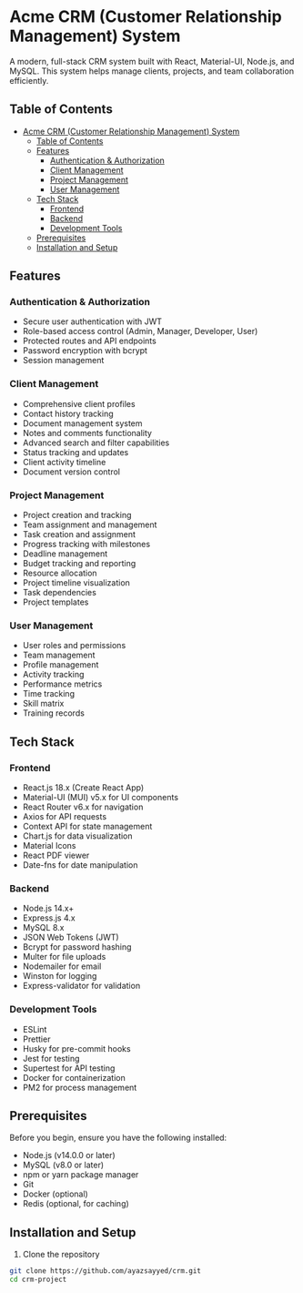 # Acme CRM (Customer Relationship Management) System

A modern, full-stack CRM system built with React, Material-UI, Node.js, and MySQL. This system helps manage clients, projects, and team collaboration efficiently.

## Table of Contents
- [Acme CRM (Customer Relationship Management) System](#acme-crm-customer-relationship-management-system)
  - [Table of Contents](#table-of-contents)
  - [Features](#features)
    - [Authentication \& Authorization](#authentication--authorization)
    - [Client Management](#client-management)
    - [Project Management](#project-management)
    - [User Management](#user-management)
  - [Tech Stack](#tech-stack)
    - [Frontend](#frontend)
    - [Backend](#backend)
    - [Development Tools](#development-tools)
  - [Prerequisites](#prerequisites)
  - [Installation and Setup](#installation-and-setup)

## Features

### Authentication & Authorization
- Secure user authentication with JWT
- Role-based access control (Admin, Manager, Developer, User)
- Protected routes and API endpoints
- Password encryption with bcrypt
- Session management

### Client Management
- Comprehensive client profiles
- Contact history tracking
- Document management system
- Notes and comments functionality
- Advanced search and filter capabilities
- Status tracking and updates
- Client activity timeline
- Document version control

### Project Management
- Project creation and tracking
- Team assignment and management
- Task creation and assignment
- Progress tracking with milestones
- Deadline management
- Budget tracking and reporting
- Resource allocation
- Project timeline visualization
- Task dependencies
- Project templates

### User Management
- User roles and permissions
- Team management
- Profile management
- Activity tracking
- Performance metrics
- Time tracking
- Skill matrix
- Training records

## Tech Stack

### Frontend
- React.js 18.x (Create React App)
- Material-UI (MUI) v5.x for UI components
- React Router v6.x for navigation
- Axios for API requests
- Context API for state management
- Chart.js for data visualization
- Material Icons
- React PDF viewer
- Date-fns for date manipulation

### Backend
- Node.js 14.x+
- Express.js 4.x
- MySQL 8.x
- JSON Web Tokens (JWT)
- Bcrypt for password hashing
- Multer for file uploads
- Nodemailer for email
- Winston for logging
- Express-validator for validation

### Development Tools
- ESLint
- Prettier
- Husky for pre-commit hooks
- Jest for testing
- Supertest for API testing
- Docker for containerization
- PM2 for process management

## Prerequisites

Before you begin, ensure you have the following installed:
- Node.js (v14.0.0 or later)
- MySQL (v8.0 or later)
- npm or yarn package manager
- Git
- Docker (optional)
- Redis (optional, for caching)

## Installation and Setup

1. Clone the repository
```bash
git clone https://github.com/ayazsayyed/crm.git
cd crm-project
```